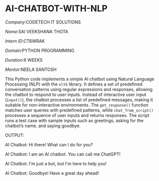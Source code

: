 # AI-CHATBOT-WITH-NLP

*Company*:CODETECH IT SOLUTIONS

*Name*:SAI VEEKSHANA THOTA

*Intern ID*:CT6WRAK

*Domain*:PYTHON PROGRAMMING

*Duration*:6 WEEKS

*Mentor*:NEELA SANTOSH

This Python code implements a simple AI chatbot using Natural Language Processing (NLP) with the `nltk` library. It defines a set of predefined conversation patterns using regular expressions and responses, allowing the chatbot to respond to user inputs. Instead of interactive user input (`input()`), the chatbot processes a list of predefined messages, making it suitable for non-interactive environments. The `get_response()` function matches user queries with predefined patterns, while `chat_from_script()` processes a sequence of user inputs and returns responses. The script runs a test case with sample inputs such as greetings, asking for the chatbot’s name, and saying goodbye.

OUTPUT:

AI Chatbot: Hi there! What can I do for you?


AI Chatbot: I am an AI chatbot. You can call me ChatGPT!

AI Chatbot: I'm just a bot, but I'm here to help you!

AI Chatbot: Goodbye! Have a great day ahead!
